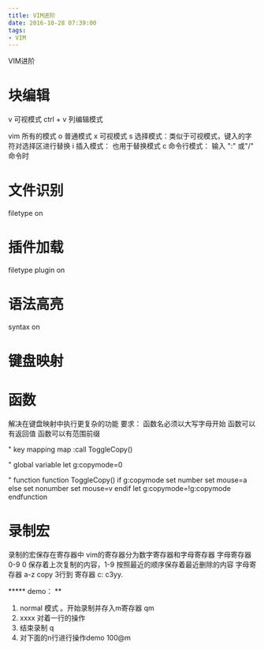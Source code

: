 ```yaml
---
title: VIM进阶
date: 2016-10-28 07:39:00
tags: 
- VIM
---
```


VIM进阶
<!--more-->

# 块编辑
v 可视模式
ctrl + v 列编辑模式

vim 所有的模式
o 普通模式
x 可视模式
s 选择模式：类似于可视模式，键入的字符对选择区进行替换
i 插入模式： 也用于替换模式
c 命令行模式： 输入 ":" 或"/" 命令时

# 文件识别
filetype on

# 插件加载
filetype plugin on

# 语法高亮
syntax on

# 键盘映射

# 函数
解决在键盘映射中执行更复杂的功能
要求：
函数名必须以大写字母开始
函数可以有返回值
函数可以有范围前缀

" key mapping
map <F8> <Esc>:call ToggleCopy()<CR>

" global variable
let g:copymode=0

" function
function ToggleCopy()
    if g:copymode
        set number
        set mouse=a
    else
        set nonumber
        set mouse=v
    endif
    let g:copymode=!g:copymode
endfunction

# 录制宏
录制的宏保存在寄存器中
vim的寄存器分为数字寄存器和字母寄存器
字母寄存器 0-9 
0 保存着上次复制的内容，1-9 按照最近的顺序保存着最近删除的内容
字母寄存器 a-z
copy 3行到 寄存器 c: c3yy.

***** demo： **
1. normal 模式 。开始录制并存入m寄存器 qm
2. xxxx 对着一行的操作
3. 结束录制 q
4. 对下面的n行进行操作demo 100@m 

